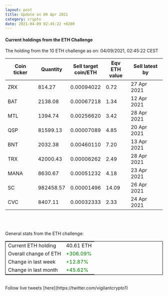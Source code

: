 ```yaml
---
layout: post
title: Update on 09 Apr 2021
category: crypto
date: 2021-04-09 02:45:22 +0200
---
```

<!-- Global site tag (gtag.js) - Google Analytics -->
<script async src="https://www.googletagmanager.com/gtag/js?id=UA-103831149-5"></script>
<script>
  window.dataLayer = window.dataLayer || [];
  function gtag(){dataLayer.push(arguments);}
  gtag('js', new Date());

  gtag('config', 'UA-103831149-5');
</script>


#### Current holdings from the ETH Challenge

The holding from the 10 ETH challenge as on: 04/09/2021, 02:45:22 CEST

|Coin ticker|Quantity|Sell target<br>coin/ETH|Eqv ETH<br>value|Sell latest by|
|-----------|--------|-----------|-----------|--------------|
ZRX|814.27|  0.00094022|0.72|27 Apr 2021|
BAT|2138.08|  0.00067218|1.34|12 Apr 2021|
MTL|1394.74|  0.00256620|3.42|28 Apr 2021|
QSP|81599.13|  0.00007089|4.85|20 Apr 2021|
BNT|2032.38|  0.00460110|7.20|13 Apr 2021|
TRX|42000.43|  0.00006262|2.49|28 Apr 2021|
MANA|8630.67|  0.00051232|4.18|23 Apr 2021|
SC|982458.57|  0.00001496|14.09|26 Apr 2021|
CVC|8407.11|  0.00032333|2.33|24 Apr 2021|

<br>
<br>
<br>
General stats from the ETH challenge:

<table style="border:1px solid black;margin-left:auto;margin-right:auto;">
	<tbody>
	<tr>
		<td>Current ETH holding</td>
		<td>     40.61 ETH</td>
	</tr>
	<tr>
		<td>Overall change of ETH</td>
		<td><font color="green">+306.09%</font></td>
	</tr>
	<tr>
		<td>Change in last week</td>
		<td><font color="green">+12.87%</font></td>
	</tr>
	<tr>
		<td>Change in last month</td>
		<td><font color="green">+45.62%</font></td>
	</tr>
	</tbody>
</table>

<br>
Follow live tweets [here](https://twitter.com/vigilantcrypto1)
<br>
<br>
